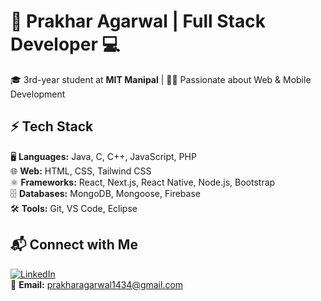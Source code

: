 # 🚀 Prakhar Agarwal | Full Stack Developer 💻  

🎓 3rd-year student at **MIT Manipal** | 👨‍💻 Passionate about Web & Mobile Development  

## ⚡ Tech Stack  
🖥️ **Languages:** Java, C, C++, JavaScript, PHP  
🌐 **Web:** HTML, CSS, Tailwind CSS  
⚛️ **Frameworks:** React, Next.js, React Native, Node.js, Bootstrap  
🗄️ **Databases:** MongoDB, Mongoose, Firebase  
🛠️ **Tools:** Git, VS Code, Eclipse  

## 📬 Connect with Me  
[![LinkedIn](https://img.shields.io/badge/LinkedIn-PrakharAgarwal-blue?style=flat&logo=linkedin)](https://www.linkedin.com/in/prakhar-agarwal-29b330233/)  
📧 **Email:** [prakharagarwal1434@gmail.com](mailto:prakharagarwal1434@gmail.com)  
 
